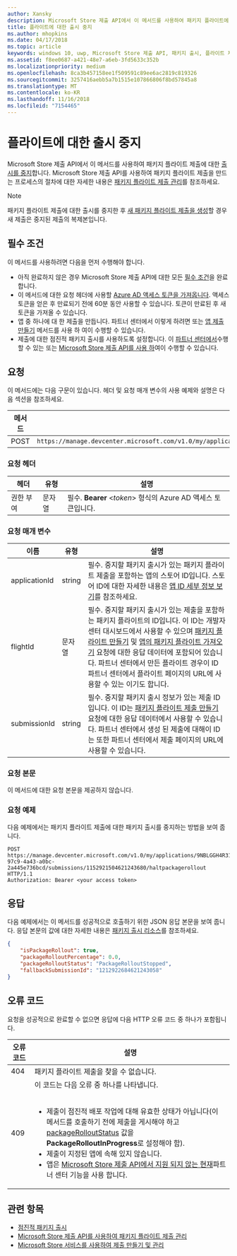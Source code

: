 ```yaml
---
author: Xansky
description: Microsoft Store 제출 API에서 이 메서드를 사용하여 패키지 플라이트에 대한 패키지 출시를 중지합니다.
title: 플라이트에 대한 출시 중지
ms.author: mhopkins
ms.date: 04/17/2018
ms.topic: article
keywords: windows 10, uwp, Microsoft Store 제출 API, 패키지 출시, 플라이트 제출, 중지
ms.assetid: f8ee0687-a421-48e7-a6eb-3fd5633c352b
ms.localizationpriority: medium
ms.openlocfilehash: 8ca3b457158ee1f509591c89ee6ac2819c819326
ms.sourcegitcommit: 3257416aebb5a7b1515e107866806f8bd57845a8
ms.translationtype: MT
ms.contentlocale: ko-KR
ms.lasthandoff: 11/16/2018
ms.locfileid: "7154465"
---
```

# <a name="halt-the-rollout-for-a-flight"></a>플라이트에 대한 출시 중지

Microsoft Store 제출 API에서 이 메서드를 사용하여 패키지 플라이트 제출에 대한 [출시를 중지](../publish/gradual-package-rollout.md#completing-the-rollout)합니다. Microsoft Store 제출 API를 사용하여 패키지 플라이트 제출을 만드는 프로세스의 절차에 대한 자세한 내용은 [패키지 플라이트 제출 관리](manage-flight-submissions.md)를 참조하세요.

> [!NOTE]
> 패키지 플라이트 제출에 대한 출시를 중지한 후 [새 패키지 플라이트 제출을 생성](create-a-flight-submission.md)할 경우 새 제출은 중지된 제출의 복제본입니다.

## <a name="prerequisites"></a>필수 조건

이 메서드를 사용하려면 다음을 먼저 수행해야 합니다.

* 아직 완료하지 않은 경우 Microsoft Store 제출 API에 대한 모든 [필수 조건](create-and-manage-submissions-using-windows-store-services.md#prerequisites)을 완료합니다.
* 이 메서드에 대한 요청 헤더에 사용할 [Azure AD 액세스 토큰을 가져옵니다](create-and-manage-submissions-using-windows-store-services.md#obtain-an-azure-ad-access-token). 액세스 토큰을 얻은 후 만료되기 전에 60분 동안 사용할 수 있습니다. 토큰이 만료된 후 새 토큰을 가져올 수 있습니다.
* 앱 중 하나에 대 한 제출을 만듭니다. 파트너 센터에서 이렇게 하려면 또는 [앱 제출 만들기](create-an-app-submission.md) 메서드를 사용 하 여이 수행할 수 있습니다.
* 제출에 대한 점진적 패키지 출시를 사용하도록 설정합니다. 이 [파트너 센터에서](../publish/gradual-package-rollout.md)수행할 수 있는 또는 [Microsoft Store 제출 API를 사용 하](manage-flight-submissions.md#manage-gradual-package-rollout)여이 수행할 수 있습니다.

## <a name="request"></a>요청

이 메서드에는 다음 구문이 있습니다. 헤더 및 요청 매개 변수의 사용 예제와 설명은 다음 섹션을 참조하세요.

| 메서드 | 요청 URI                                                      |
|--------|------------------------------------------------------------------|
| POST   | ```https://manage.devcenter.microsoft.com/v1.0/my/applications/{applicationId}/flights/{flightId}/submissions/{submissionId}/haltpackagerollout``` |


### <a name="request-header"></a>요청 헤더

| 헤더        | 유형   | 설명                                                                 |
|---------------|--------|-----------------------------------------------------------------------------|
| 권한 부여 | 문자열 | 필수. **Bearer** &lt;*token*&gt; 형식의 Azure AD 액세스 토큰입니다. |


### <a name="request-parameters"></a>요청 매개 변수

| 이름        | 유형   | 설명                                                                 |
|---------------|--------|-----------------------------------------------------------------------------|
| applicationId | string | 필수. 중지할 패키지 출시가 있는 패키지 플라이트 제출을 포함하는 앱의 스토어 ID입니다. 스토어 ID에 대한 자세한 내용은 [앱 ID 세부 정보 보기](https://msdn.microsoft.com/windows/uwp/publish/view-app-identity-details)를 참조하세요.  |
| flightId | 문자열 | 필수. 중지할 패키지 출시가 있는 제출을 포함하는 패키지 플라이트의 ID입니다. 이 ID는 개발자 센터 대시보드에서 사용할 수 있으며 [패키지 플라이트 만들기](create-a-flight.md) 및 [앱의 패키지 플라이트 가져오기](get-flights-for-an-app.md) 요청에 대한 응답 데이터에 포함되어 있습니다. 파트너 센터에서 만든 플라이트 경우이 ID 파트너 센터에서 플라이트 페이지의 URL에 사용할 수 있는 이기도 합니다.   |
| submissionId | string | 필수. 중지할 패키지 출시 정보가 있는 제출 ID입니다. 이 ID는 [패키지 플라이트 제출 만들기](create-a-flight-submission.md) 요청에 대한 응답 데이터에서 사용할 수 있습니다. 파트너 센터에서 생성 된 제출에 대해이 ID는 또한 파트너 센터에서 제출 페이지의 URL에 사용할 수 있습니다.  |


### <a name="request-body"></a>요청 본문

이 메서드에 대한 요청 본문을 제공하지 않습니다.

### <a name="request-example"></a>요청 예제

다음 예제에서는 패키지 플라이트 제출에 대한 패키지 출시를 중지하는 방법을 보여 줍니다.

```
POST https://manage.devcenter.microsoft.com/v1.0/my/applications/9NBLGGH4R315/flights/43e448df-97c9-4a43-a0bc-2a445e736bcd/submissions/1152921504621243680/haltpackagerollout HTTP/1.1
Authorization: Bearer <your access token>
```

## <a name="response"></a>응답

다음 예제에서는 이 메서드를 성공적으로 호출하기 위한 JSON 응답 본문을 보여 줍니다. 응답 본문의 값에 대한 자세한 내용은 [패키지 출시 리소스](manage-flight-submissions.md#package-rollout-object)를 참조하세요.

```json
{
    "isPackageRollout": true,
    "packageRolloutPercentage": 0.0,
    "packageRolloutStatus": "PackageRolloutStopped",
    "fallbackSubmissionId": "1212922684621243058"
}
```

## <a name="error-codes"></a>오류 코드

요청을 성공적으로 완료할 수 없으면 응답에 다음 HTTP 오류 코드 중 하나가 포함됩니다.

| 오류 코드 |  설명   |
|--------|------------------|
| 404  | 패키지 플라이트 제출을 찾을 수 없습니다. |
| 409  | 이 코드는 다음 오류 중 하나를 나타냅니다.<br/><br/><ul><li>제출이 점진적 배포 작업에 대해 유효한 상태가 아닙니다(이 메서드를 호출하기 전에 제출을 게시해야 하고 [packageRolloutStatus](manage-flight-submissions.md#package-rollout-object) 값을 **PackageRolloutInProgress**로 설정해야 함).</li><li>제출이 지정된 앱에 속해 있지 않습니다.</li><li>앱은 [Microsoft Store 제출 API에서 지원 되지 않는 현재](create-and-manage-submissions-using-windows-store-services.md#not_supported)파트너 센터 기능을 사용 합니다.</li></ul> |   


## <a name="related-topics"></a>관련 항목

* [점진적 패키지 출시](../publish/gradual-package-rollout.md)
* [Microsoft Store 제출 API를 사용하여 패키지 플라이트 제출 관리](manage-flight-submissions.md)
* [Microsoft Store 서비스를 사용하여 제출 만들기 및 관리](create-and-manage-submissions-using-windows-store-services.md)
